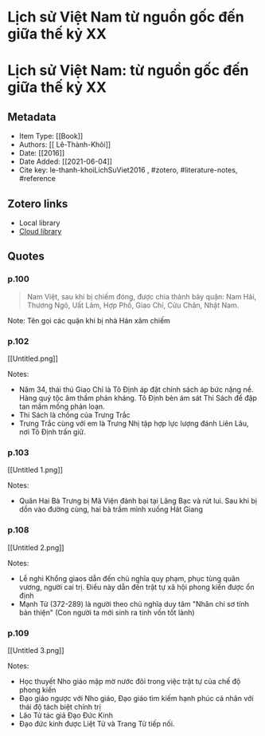 # Lịch sử Việt Nam từ nguồn gốc đến giữa thế kỷ XX

# Lịch sử Việt Nam: từ nguồn gốc đến giữa thế kỷ XX

## Metadata

- Item Type: [[Book]]
- Authors: [[ Lê-Thành-Khôi]]
- Date: [[2016]]
- Date Added: [[2021-06-04]]
- Cite key: le-thanh-khoiLichSuViet2016
, #zotero, #literature-notes, #reference

## Zotero links

- Local library
- [Cloud library](http://zotero.org/users/2023153/items/KCHM6CV7)

## Quotes

### p.100

> Nam Việt, sau khi bị chiếm đóng, được chia thành bảy quận: Nam Hải, Thương Ngô, Uất Lâm, Hợp Phố, Giao Chỉ, Cửu Chân, Nhật Nam.

Note: Tên gọi các quận khi bị nhà Hán xâm chiếm

### p.102

[[Untitled.png]]

Notes:
- Năm 34, thái thú Giao Chỉ là Tô Định áp đặt chính sách áp bức nặng nề. Hàng quý tộc âm thầm phản kháng. Tô Định bèn ám sát Thi Sách để đập tan mầm mống phản loạn.
- Thi Sách là chồng của Trưng Trắc
- Trưng Trắc cùng với em là Trưng Nhị tập hợp lực lượng đánh Liên Lâu, nơi Tô Định trấn giữ.

### p.103

[[Untitled 1.png]]

Notes:
- Quân Hai Bà Trưng bị Mã Viện đánh bại tại Lãng Bạc và rút lui. Sau khi bị dồn vào đường cùng, hai bà trầm mình xuống Hát Giang

### p.108

[[Untitled 2.png]]

Notes:
- Lễ nghi Khổng giaos dẫn đến chủ nghĩa quy phạm, phục tùng quân vương, người cai trị. Điều này dẫn đến trật tự xã hội phong kiến được ổn định
- Mạnh Tử (372-289) là người theo chủ nghĩa duy tâm "Nhân chi sơ tính bản thiện" (Con người ta mới sinh ra tính vốn tốt lành)

### p.109

[[Untitled 3.png]]

Notes:
- Học thuyết Nho giáo mập mờ nước đôi trong việc trật tự của chế độ phong kiến
- Đạo giáo ngược với Nho giáo, Đạo giáo tìm kiếm hạnh phúc cá nhân với thái độ tách biệt chính trị
- Lão Tử tác giả Đạo Đức Kinh
- Đạo đức kinh được Liệt Tử và Trang Tử tiếp nối.